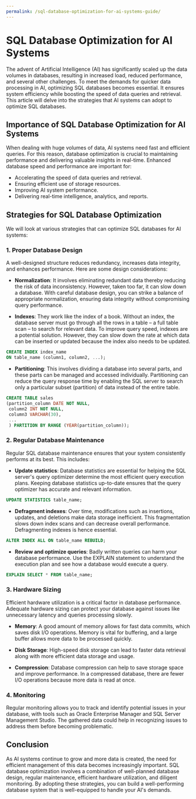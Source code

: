 ```yaml
---
permalink: /sql-database-optimization-for-ai-systems-guide/
---
```


# SQL Database Optimization for AI Systems

The advent of Artificial Intelligence (AI) has significantly scaled up the data volumes in databases, resulting in increased load, reduced performance, and several other challenges. To meet the demands for quicker data processing in AI, optimizing SQL databases becomes essential. It ensures system efficiency while boosting the speed of data queries and retrieval. This article will delve into the strategies that AI systems can adopt to optimize SQL databases.

## Importance of SQL Database Optimization for AI Systems

When dealing with huge volumes of data, AI systems need fast and efficient queries. For this reason, database optimization is crucial to maintaining performance and delivering valuable insights in real-time. Enhanced database speed and performance are important for:

- Accelerating the speed of data queries and retrieval.
- Ensuring efficient use of storage resources.
- Improving AI system performance.
- Delivering real-time intelligence, analytics, and reports.

## Strategies for SQL Database Optimization

We will look at various strategies that can optimize SQL databases for AI systems:

### 1. Proper Database Design

A well-designed structure reduces redundancy, increases data integrity, and enhances performance. Here are some design considerations:

- **Normalization**: It involves eliminating redundant data thereby reducing the risk of data inconsistency. However, taken too far, it can slow down a database. With careful database design, you can strike a balance of appropriate normalization, ensuring data integrity without compromising query performance.

- **Indexes**: They work like the index of a book. Without an index, the database server must go through all the rows in a table – a full table scan – to search for relevant data. To improve query speed, indexes are a potential solution. However, they can slow down the rate at which data can be inserted or updated because the index also needs to be updated.

```SQL
CREATE INDEX index_name
ON table_name (column1, column2, ...);
```

- **Partitioning**: This involves dividing a database into several parts, and these parts can be managed and accessed individually. Partitioning can reduce the query response time by enabling the SQL server to search only a particular subset (partition) of data instead of the entire table.

```SQL
CREATE TABLE sales
(partition_column DATE NOT NULL,
 column2 INT NOT NULL,
 column3 VARCHAR(30),
 ...
 ) PARTITION BY RANGE (YEAR(partition_column));
```

### 2. Regular Database Maintenance

Regular SQL database maintenance ensures that your system consistently performs at its best. This includes:

- **Update statistics**: Database statistics are essential for helping the SQL server's query optimizer determine the most efficient query execution plans. Keeping database statistics up-to-date ensures that the query optimizer has accurate and relevant information.

```SQL
UPDATE STATISTICS table_name;
```

- **Defragment indexes**: Over time, modifications such as insertions, updates, and deletions make data storage inefficient. This fragmentation slows down index scans and can decrease overall performance. Defragmenting indexes is hence essential.

```SQL
ALTER INDEX ALL ON table_name REBUILD;
```

- **Review and optimize queries**: Badly written queries can harm your database performance. Use the EXPLAIN statement to understand the execution plan and see how a database would execute a query.

```SQL
EXPLAIN SELECT * FROM table_name;
```

### 3. Hardware Sizing

Efficient hardware utilization is a critical factor in database performance. Adequate hardware sizing can protect your database against issues like unnecessary latency and queries processing slowly.

- **Memory**: A good amount of memory allows for fast data commits, which saves disk I/O operations. Memory is vital for buffering, and a large buffer allows more data to be processed quickly.

- **Disk Storage**: High-speed disk storage can lead to faster data retrieval along with more efficient data storage and usage.

- **Compression**: Database compression can help to save storage space and improve performance. In a compressed database, there are fewer I/O operations because more data is read at once.

### 4. Monitoring

Regular monitoring allows you to track and identify potential issues in your database, with tools such as Oracle Enterprise Manager and SQL Server Management Studio. The gathered data could help in recognizing issues to address them before becoming problematic.

## Conclusion

As AI systems continue to grow and more data is created, the need for efficient management of this data becomes increasingly important. SQL database optimization involves a combination of well-planned database design, regular maintenance, efficient hardware utilization, and diligent monitoring. By adopting these strategies, you can build a well-performing database system that is well-equipped to handle your AI's demands.
